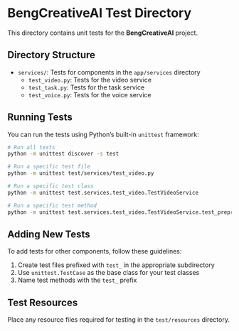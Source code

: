 # BengCreativeAI Test Directory

This directory contains unit tests for the **BengCreativeAI** project.

## Directory Structure

- `services/`: Tests for components in the `app/services` directory  
  - `test_video.py`: Tests for the video service  
  - `test_task.py`: Tests for the task service  
  - `test_voice.py`: Tests for the voice service  

## Running Tests

You can run the tests using Python’s built-in `unittest` framework:

```bash
# Run all tests
python -m unittest discover -s test

# Run a specific test file
python -m unittest test/services/test_video.py

# Run a specific test class
python -m unittest test.services.test_video.TestVideoService

# Run a specific test method
python -m unittest test.services.test_video.TestVideoService.test_preprocess_video
````

## Adding New Tests

To add tests for other components, follow these guidelines:

1. Create test files prefixed with `test_` in the appropriate subdirectory
2. Use `unittest.TestCase` as the base class for your test classes
3. Name test methods with the `test_` prefix

## Test Resources

Place any resource files required for testing in the `test/resources` directory.